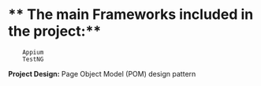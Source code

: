 # ** The main Frameworks included in the project:**
        Appium
        TestNG



**Project Design:**
    Page Object Model (POM) design pattern
